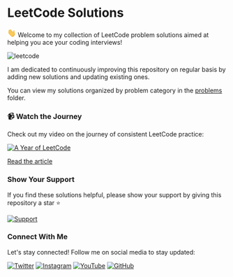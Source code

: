# LeetCode Solutions 

<img src="https://raw.githubusercontent.com/DhanushNehru/DhanushNehru/master/assets/wave.gif" width="20px" height="20px"/> Welcome to my collection of LeetCode problem solutions aimed at helping you ace your coding interviews!

![leetcode](https://github.com/DhanushNehru/Leetcode/assets/22955675/c1c8c081-10c7-4322-8efc-7b8f55cd58be)

I am dedicated to continuously improving this repository on regular basis by adding new solutions and updating existing ones.

You can view my solutions organized by problem category in the [problems](https://github.com/DhanushNehru/Leetcode/tree/main/problems) folder.

### 📹 Watch the Journey

Check out my video on the journey of consistent LeetCode practice:

[![A Year of LeetCode](https://img.youtube.com/vi/J-hDaEU8smE/0.jpg)](https://youtu.be/J-hDaEU8smE?si=0MIOxDQHw_VgbJZZ)

[Read the article](https://dhanushnehru.medium.com/a-year-of-daily-consistent-leetcode-12a689aa6905)

### Show Your Support

If you find these solutions helpful, please show your support by giving this repository a star ⭐

[![Support](https://img.shields.io/badge/Support-Buy%20Me%20A%20Coffee-orange?style=flat-square)](https://ko-fi.com/dhanushnehru)

### Connect With Me

Let's stay connected! Follow me on social media to stay updated:

[![Twitter](https://img.shields.io/badge/Twitter-Follow-blue?style=flat-square&logo=twitter)](https://twitter.com/Dhanush_Nehru) 
[![Instagram](https://img.shields.io/badge/Instagram-Follow-blue?style=flat-square&logo=instagram)](https://www.instagram.com/dhanush_nehru/) 
[![YouTube](https://img.shields.io/badge/YouTube-Subscribe-red?style=flat-square&logo=youtube)](https://www.youtube.com/@dhanushnehru?sub_confirmation=1) 
[![GitHub](https://img.shields.io/badge/GitHub-Follow-blue?style=flat-square&logo=github)](https://github.com/DhanushNehru)
